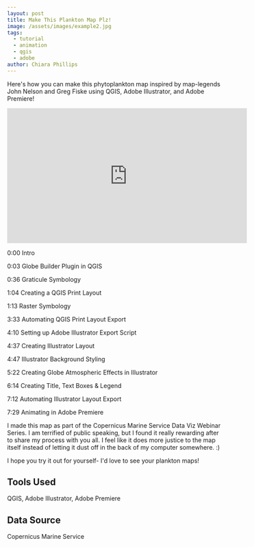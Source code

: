 ```yaml
---
layout: post
title: Make This Plankton Map Plz!
image: /assets/images/example2.jpg
tags:
  - tutorial
  - animation
  - qgis
  - adobe
author: Chiara Phillips
---
```


Here's how you can make this phytoplankton map inspired by map-legends John Nelson and Greg Fiske using QGIS, Adobe Illustrator, and Adobe Premiere!

<iframe width="560" height="315" src="https://www.youtube.com/embed/A_0wvyBF3I0?si=rj2DAWOD4jHt7cJ9" title="YouTube video player" frameborder="0" allow="accelerometer; autoplay; clipboard-write; encrypted-media; gyroscope; picture-in-picture; web-share" referrerpolicy="strict-origin-when-cross-origin" allowfullscreen></iframe>

0:00 Intro

0:03 Globe Builder Plugin in QGIS

0:36 Graticule Symbology

1:04 Creating a QGIS Print Layout

1:13 Raster Symbology

3:33 Automating QGIS Print Layout Export

4:10 Setting up Adobe Illustrator Export Script

4:37 Creating Illustrator Layout

4:47 Illustrator Background Styling

5:22 Creating Globe Atmospheric Effects in Illustrator

6:14 Creating Title, Text Boxes & Legend

7:12 Automating Illustrator Layout Export

7:29 Animating in Adobe Premiere

I made this map as part of the Copernicus Marine Service Data Viz Webinar Series. I am terrified of public speaking, but I found it really rewarding after to share my process with you all. I feel like it does more justice to the map itself instead of letting it dust off in the back of my computer somewhere. :)


I hope you try it out for yourself- I'd love to see your plankton maps!

## Tools Used
QGIS, Adobe Illustrator, Adobe Premiere

## Data Source
Copernicus Marine Service
